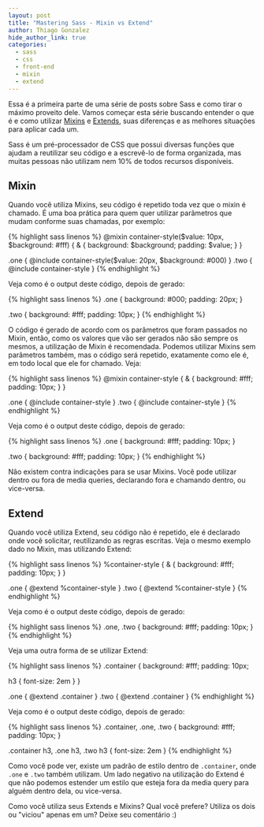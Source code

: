 ```yaml
---
layout: post
title: "Mastering Sass - Mixin vs Extend"
author: Thiago Gonzalez
hide_author_link: true
categories:
  - sass
  - css
  - front-end
  - mixin
  - extend
---
```


Essa é a primeira parte de uma série de posts sobre Sass e como tirar o máximo proveito dele. Vamos começar esta série buscando entender o que é e como utilizar [Mixins](http://sass-lang.com/documentation/file.SASS_REFERENCE.html#mixins) e [Extends](http://sass-lang.com/documentation/file.SASS_REFERENCE.html#extend), suas diferenças e as melhores situações para aplicar cada um.
<!--more-->

Sass é um pré-processador de CSS que possui diversas funções que ajudam a reutilizar seu código e a escrevê-lo de forma organizada, mas muitas pessoas não utilizam nem 10% de todos recursos disponíveis.

## Mixin
Quando você utiliza Mixins, seu código é repetido toda vez que o mixin é chamado. É uma boa prática para quem quer utilizar parâmetros que mudam conforme suas chamadas, por exemplo:

{% highlight sass linenos %}
@mixin container-style($value: 10px, $background: #fff) {
  & {
    background: $background;
    padding: $value;
  }
}

.one { @include container-style($value: 20px, $background: #000) }
.two { @include container-style }
{% endhighlight %}

Veja como é o output deste código, depois de gerado:

{% highlight sass linenos %}
.one {
  background: #000;
  padding: 20px;
}

.two {
  background: #fff;
  padding: 10px;
}
{% endhighlight %}

O código é gerado de acordo com os parâmetros que foram passados no Mixin, então, como os valores que vão ser gerados não são sempre os mesmos, a utilização de Mixin é recomendada.
Podemos utilizar Mixins sem parâmetros também, mas o código será repetido, exatamente como ele é, em todo local que ele for chamado. Veja:

{% highlight sass linenos %}
@mixin container-style {
  & {
    background: #fff;
    padding: 10px;
  }
}

.one { @include container-style }
.two { @include container-style }
{% endhighlight %}

Veja como é o output deste código, depois de gerado:

{% highlight sass linenos %}
.one {
  background: #fff;
  padding: 10px;
}

.two {
  background: #fff;
  padding: 10px;
}
{% endhighlight %}

Não existem contra indicações para se usar Mixins. Você pode utilizar dentro ou fora de media queries, declarando fora e chamando dentro, ou vice-versa.


## Extend
Quando você utiliza Extend, seu código não é repetido, ele é declarado onde você solicitar, reutilizando as regras escritas. Veja o mesmo exemplo dado no Mixin, mas utilizando Extend:

{% highlight sass linenos %}
%container-style {
  & {
    background: #fff;
    padding: 10px;
  }
}

.one { @extend %container-style }
.two { @extend %container-style }
{% endhighlight %}

Veja como é o output deste código, depois de gerado:

{% highlight sass linenos %}
.one, .two {
  background: #fff;
  padding: 10px;
}
{% endhighlight %}

Veja uma outra forma de se utilizar Extend:

{% highlight sass linenos %}
.container {
  background: #fff;
  padding: 10px;

  h3 { font-size: 2em } 
}

.one { @extend .container }
.two { @extend .container }
{% endhighlight %}

Veja como é o output deste código, depois de gerado:

{% highlight sass linenos %}
.container, .one, .two {
  background: #fff;
  padding: 10px;
}

.container h3, .one h3, .two h3 { font-size: 2em }
{% endhighlight %}

Como você pode ver, existe um padrão de estilo dentro de `.container`, onde `.one` e `.two` também utilizam.
Um lado negativo na utilização do Extend é que não podemos estender um estilo que esteja fora da media query para alguém dentro dela, ou vice-versa.

Como você utiliza seus Extends e Mixins? Qual você prefere? Utiliza os dois ou "viciou" apenas em um?
Deixe seu comentário :)
